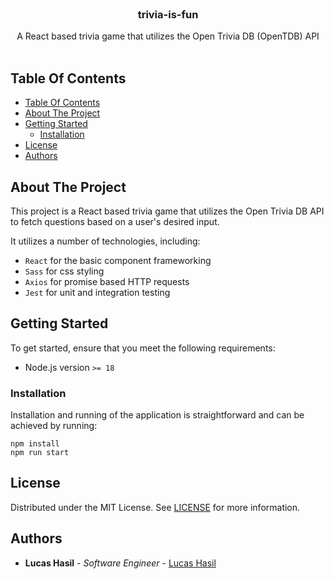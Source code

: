 <br/>
<p align="center">
  <h3 align="center">trivia-is-fun</h3>

  <p align="center">
    A React based trivia game that utilizes the Open Trivia DB (OpenTDB) API
    <br/>
    <br/>
  </p>
</p>



## Table Of Contents

- [Table Of Contents](#table-of-contents)
- [About The Project](#about-the-project)
- [Getting Started](#getting-started)
  - [Installation](#installation)
- [License](#license)
- [Authors](#authors)

## About The Project

This project is a React based trivia game that utilizes the Open Trivia DB API to fetch questions based on a user's desired input.

It utilizes a number of technologies, including:
- `React` for the basic component frameworking
- `Sass` for css styling
- `Axios` for promise based HTTP requests
- `Jest` for unit and integration testing

## Getting Started

To get started, ensure that you meet the following requirements:
- Node.js version `>= 18`

### Installation

Installation and running of the application is straightforward and can be achieved by running:
```
npm install
npm run start
```

## License

Distributed under the MIT License. See [LICENSE](https://github.com/lucashasil/AmazPy/blob/main/LICENSE) for more information.

## Authors

* **Lucas Hasil** - *Software Engineer* - [Lucas Hasil](https://github.com/lucashasil/)
